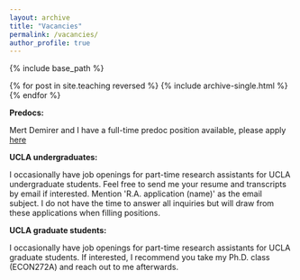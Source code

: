```yaml
---
layout: archive
title: "Vacancies"
permalink: /vacancies/
author_profile: true
---
```


{% include base_path %}

{% for post in site.teaching reversed %}
  {% include archive-single.html %}
{% endfor %}

**Predocs:**

Mert Demirer and I have a full-time predoc position available, please apply [here](https://apply.interfolio.com/135743) 

**UCLA undergraduates:**

I occasionally have job openings for part-time research assistants  for UCLA undergraduate students. Feel free to send me your resume and transcripts by email if interested. Mention 'R.A. application (name)' as the email subject.  I do not have the time to answer all inquiries but will draw from these applications when filling positions. 

**UCLA graduate students:**
 
I occasionally have job openings for part-time research assistants for UCLA graduate students. If interested, I recommend you take my Ph.D. class (ECON272A) and reach out to me afterwards. 

